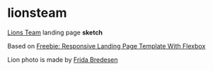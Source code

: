 # lionsteam
[Lions Team](https://www.facebook.com/lionsjiujitsu/) landing page **sketch**

Based on [Freebie: Responsive Landing Page Template With Flexbox](https://tutorialzine.com/2016/06/freebie-landing-page-template-with-flexbox)

Lion photo is made by [Frida Bredesen](https://unsplash.com/@fridooh?utm_medium=referral&utm_campaign=photographer-credit&utm_content=creditBadge)
